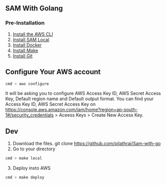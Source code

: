 ## SAM With Golang

### Pre-Installation

1. [Install the AWS CLI](https://docs.aws.amazon.com/cli/latest/userguide/install-windows.html#install-msi-on-windows)
2. [Install SAM Local](https://aws.amazon.com/serverless/sam/)
3. [Install Docker](https://docs.docker.com/install/)
4. [Install Make](http://gnuwin32.sourceforge.net/packages/make.htm)
5. [Install Git](https://git-scm.com/download/win)

## Configure Your AWS account

```bash
cmd > aws configure
```
  It will be asking you to configure AWS Access Key ID,  AWS Secret Access Key, Default region name and Default output format.
  You can find your Access Key ID,  AWS Secret Access Key on  https://console.aws.amazon.com/iam/home?region=ap-south-1#/security_credentials  > Aceess Keys > Create New Access Key.

## Dev
1. Download the files.
git clone https://github.com/pilathraj/Sam-with-go
2. Go to your directory
```bash
cmd > make local
```
3. Deploy insto AWS
```bash
cmd > make deploy
```
